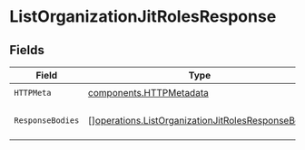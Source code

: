 # ListOrganizationJitRolesResponse


## Fields

| Field                                                                                                                | Type                                                                                                                 | Required                                                                                                             | Description                                                                                                          |
| -------------------------------------------------------------------------------------------------------------------- | -------------------------------------------------------------------------------------------------------------------- | -------------------------------------------------------------------------------------------------------------------- | -------------------------------------------------------------------------------------------------------------------- |
| `HTTPMeta`                                                                                                           | [components.HTTPMetadata](../../models/components/httpmetadata.md)                                                   | :heavy_check_mark:                                                                                                   | N/A                                                                                                                  |
| `ResponseBodies`                                                                                                     | [][operations.ListOrganizationJitRolesResponseBody](../../models/operations/listorganizationjitrolesresponsebody.md) | :heavy_minus_sign:                                                                                                   | A list of organization roles.                                                                                        |